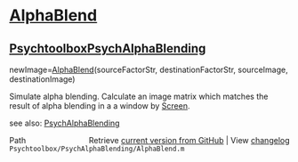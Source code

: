 # [AlphaBlend](AlphaBlend)
## [Psychtoolbox](Psychtoolbox)[PsychAlphaBlending](PsychAlphaBlending)

newImage=[AlphaBlend](AlphaBlend)(sourceFactorStr, destinationFactorStr, sourceImage, destinationImage)  
  
Simulate alpha blending.  Calculate an image matrix which matches the  
result of alpha blending in a a window by [Screen](Screen).       
  
see also: [PsychAlphaBlending](PsychAlphaBlending)  




<div class="code_header" style="text-align:right;">
  <span style="float:left;">Path&nbsp;&nbsp;</span> <span class="counter">Retrieve <a href=
  "https://raw.github.com/Psychtoolbox-3/Psychtoolbox-3/beta/Psychtoolbox/PsychAlphaBlending/AlphaBlend.m">current version from GitHub</a> | View <a href=
  "https://github.com/Psychtoolbox-3/Psychtoolbox-3/commits/beta/Psychtoolbox/PsychAlphaBlending/AlphaBlend.m">changelog</a></span>
</div>
<div class="code">
  <code>Psychtoolbox/PsychAlphaBlending/AlphaBlend.m</code>
</div>

